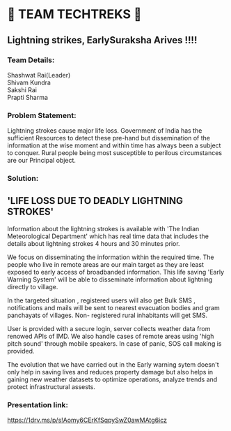 <h1 allign="center">🚀 TEAM TECHTREKS 🚀</h1>
<h2 allign="center">Lightning strikes, EarlySuraksha Arives !!!!</h2>

<h3 allign="center">Team Details:</h3>

Shashwat Rai(Leader)<br> Shivam Kundra<br> Sakshi Rai<br> Prapti Sharma

<h3 allign="center">Problem Statement:</h3>

Lightning strokes cause major life loss. Government of India has the sufficient 
Resources to detect these pre-hand but dissemination of the information at the 
wise moment and within time has always been a subject to conquer. 
Rural people being most susceptible to perilous circumstances are our 
Principal object.

<h3 allign="center">Solution:</h3>

<h2 allign="center">'LIFE LOSS DUE TO DEADLY LIGHTNING STROKES'</h2>

Information about the lightning strokes is available with 'The Indian Meteorological Department' which has real time data that includes the details about lightning strokes 4 hours and 30 minutes prior.

We focus on disseminating the information within the required time. The people who live in remote areas are our main target as they are least exposed to early access of broadbanded information. This life saving 'Early Warning System' will be able to disseminate information about lightning directly to village.

In the targeted situation , registered users will also get Bulk SMS , notifications and mails will be sent to nearest evacuation bodies and gram panchayats of villages. Non- registered rural inhabitants will get SMS.


User is provided with a secure login, server collects weather data from renowed APIs of IMD. We also handle cases of remote areas using 'high pitch sound' through mobile speakers. In case of panic, SOS call making is provided.


The evolution that we have carried out in the Early warning sytem doesn't only help in saving lives and reduces property damage but also helps in gaining new weather datasets to optimize operations, analyze trends and protect infrastructural assests.

<h3 allign="center">Presentation link:</h3>

https://1drv.ms/p/s!Aomy6CErKfSqpySwZ0awMAtg6icz

